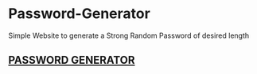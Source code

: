 # Password-Generator

<p>Simple Website to generate a Strong Random Password of desired length</p>

<h2><a href="https://dharanaesh.github.io/Password-Generator/index.html">PASSWORD GENERATOR</a></h2>
